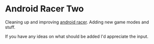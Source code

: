 Android Racer Two
=================

Cleaning up and improving [android racer](http://github.com/mytch444/Android-Racer).
Adding new game modes and stuff.

If you have any ideas on what should be added I'd appreciate the input.
